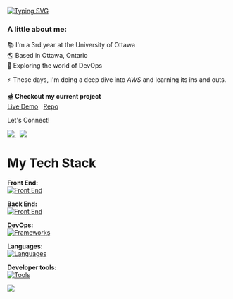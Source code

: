 [![Typing SVG](https://readme-typing-svg.demolab.com?font=JetBrains+Mono&weight=500&size=32&pause=1000&color=89B4FA&background=7865FF00&random=false&width=435&lines=Hey+There!+%F0%9F%91%8B;I'm+Raman+Gupta)](https://git.io/typing-svg) 
<br />

### A little about me: <br>
📚 I'm a 3rd year at the University of Ottawa <br>
🌎 Based in Ottawa, Ontario <br>
🔎 Exploring the world of DevOps <br>

⚡ These days, I'm doing a deep dive into *AWS* and learning its ins and outs.

**🫕 Checkout my current project**
<br />
[Live Demo](https://uenroll.ca)
&nbsp;
[Repo](https://github.com/g-raman/uenroll)

Let's Connect!
<div>
  <a href="mailto:gr.gupta.raman@gmail.com">
    <img src="https://img.shields.io/badge/Gmail-D14836?style=for-the-badge&logo=gmail&logoColor=white"/>
  </a> 
  &nbsp;
  <a href="https://www.linkedin.com/in/gupta-raman/" target="_blank">
    <img src="https://img.shields.io/badge/LinkedIn-0077B5?style=for-the-badge&logo=linkedin&logoColor=white"/>
  </a>
</div>

# My Tech Stack
**Front End:** <br />
[![Front End](https://skillicons.dev/icons?i=react,angular,nextjs,tailwind,sass)](https://skillicons.dev)

**Back End:** <br />
[![Front End](https://skillicons.dev/icons?i=deno,nodejs,postgres,express,supabase,mongodb)](https://skillicons.dev)

**DevOps:** <br />
[![Frameworks](https://skillicons.dev/icons?i=aws,docker,terraform,jenkins)](https://skillicons.dev)

**Languages:** <br />
[![Languages](https://skillicons.dev/icons?i=ts,js,python,java,lua,bash,powershell)](https://skillicons.dev)

**Developer tools:** <br />
[![Tools](https://skillicons.dev/icons?i=linux,neovim,vim,git,github,figma,postman)](https://skillicons.dev)

<picture>
  <source
    srcset="https://github-readme-stats.vercel.app/api/top-langs/?username=g-raman&layout=compact&theme=default"
    media="(prefers-color-scheme: light)"
  />
  <source
    srcset="https://github-readme-stats.vercel.app/api/top-langs/?username=g-raman&layout=compact&theme=github_dark"
    media="(prefers-color-scheme: dark), (prefers-color-scheme: no-preference)"
  />
  <img src="https://github-readme-stats.vercel.app/api/top-langs/?username=g-raman&layout=compact&theme=default" />
</picture>

